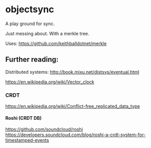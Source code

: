 # objectsync
A play ground for sync.

Just messing about.  With a merkle tree.

Uses:
https://github.com/keithballdotnet/merkle

## Further reading:

Distributed systems:
http://book.mixu.net/distsys/eventual.html


https://en.wikipedia.org/wiki/Vector_clock

### CRDT

https://en.wikipedia.org/wiki/Conflict-free_replicated_data_type

#### Roshi (CRDT DB)
https://github.com/soundcloud/roshi
https://developers.soundcloud.com/blog/roshi-a-crdt-system-for-timestamped-events